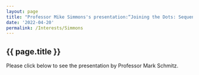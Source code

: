 ```yaml
---
layout: page
title: "Professor Mike Simmons's presentation:“Joining the Dots: Sequence Stratigraphy-based Regional Geology”"  
date: '2022-04-20'
permalink: /Interests/Simmons
---
```


## {{ page.title }}

Please click below to see the presentation by Professor Mark Schmitz.

